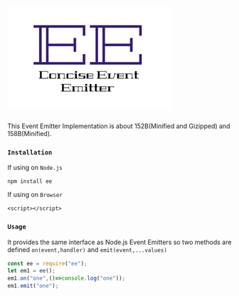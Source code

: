# <img src="./ee.png" />
This Event Emitter Implementation is about 152B(Minified and Gizipped) and 158B(Minified).

### `Installation`
If using on `Node.js`
```
npm install ee
```
If using on `Browser`
```
<script></script>
```

### `Usage`
It provides the same interface as Node.js Event Emitters so two methods are defined `on(event,handler)` and `emit(event,...values)`

```javascript
const ee = require("ee");
let em1 = ee();
em1.on("one",()=>console.log("one"));
em1.emit("one");
```
